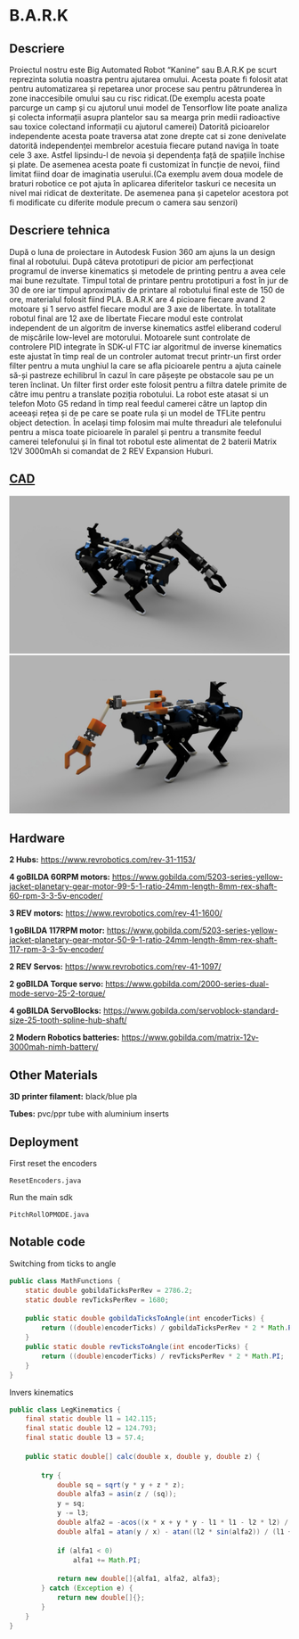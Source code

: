 # B.A.R.K


## Descriere
 
Proiectul nostru este Big Automated Robot “Kanine” sau B.A.R.K pe scurt reprezinta solutia noastra pentru ajutarea omului. Acesta poate fi folosit atat pentru automatizarea și repetarea unor procese sau pentru pătrunderea în zone inaccesibile omului sau cu risc ridicat.(De exemplu acesta poate parcurge un camp și cu ajutorul unui model de Tensorflow lite poate analiza și colecta informații asupra plantelor sau sa mearga prin medii radioactive sau toxice colectand informații cu ajutorul camerei)
Datorită picioarelor independente acesta poate traversa atat zone drepte cat si zone denivelate datorită independenței membrelor acestuia fiecare putand naviga în toate cele 3 axe. Astfel lipsindu-l de nevoia și dependența față de spațiile închise și plate.
De asemenea acesta poate fi customizat în funcție de nevoi, fiind limitat fiind doar de imaginatia userului.(Ca exemplu avem doua modele de braturi robotice ce pot ajuta în aplicarea diferitelor taskuri ce necesita un nivel mai ridicat de dexteritate. De asemenea pana și capetelor acestora pot fi modificate cu diferite module precum o camera sau senzori)
 
## Descriere tehnica
După o luna de proiectare in Autodesk Fusion 360 am ajuns la un design final al robotului. După câteva prototipuri de picior am perfecționat programul de inverse kinematics și metodele de printing pentru a avea cele mai bune rezultate.
Timpul total de printare pentru prototipuri a fost în jur de 30 de ore iar timpul aproximativ de printare al robotului final este de 150 de ore, materialul folosit fiind PLA. B.A.R.K are 4 picioare fiecare avand 2 motoare și 1 servo astfel fiecare modul are 3 axe de libertate. În totalitate robotul final are 12 axe de libertate Fiecare modul este controlat independent de un algoritm de inverse kinematics astfel eliberand coderul de mișcările low-level are motorului. Motoarele sunt controlate de controlere PID integrate în SDK-ul FTC iar algoritmul de inverse kinematics este ajustat în timp real de un controler automat trecut printr-un first order filter pentru a muta unghiul la care se afla picioarele pentru a ajuta cainele să-și pastreze echilibrul în cazul în care pășește pe obstacole sau pe un teren înclinat. Un filter first order este folosit pentru a filtra datele primite de către imu pentru a translate poziția robotului.
La robot este atasat si un telefon Moto G5 redand în timp real feedul camerei către un laptop din aceeași rețea și de pe care se poate rula și un model de TFLite pentru object detection. În același timp folosim mai multe threaduri ale telefonului pentru a misca toate picioarele în paralel și pentru a transmite feedul camerei telefonului și în final tot robotul este alimentat de 2 baterii Matrix 12V 3000mAh si comandat de 2 REV Expansion Huburi.



## <a href="https://a360.co/3bcF5bw">CAD</a>

![Cad Screenshot](/assets/image1.jpeg)
![Cad Screenshot](/assets/image2.jpeg)


## Hardware

**2 Hubs:** https://www.revrobotics.com/rev-31-1153/

**4 goBILDA 60RPM motors:** https://www.gobilda.com/5203-series-yellow-jacket-planetary-gear-motor-99-5-1-ratio-24mm-length-8mm-rex-shaft-60-rpm-3-3-5v-encoder/

**3 REV motors:** https://www.revrobotics.com/rev-41-1600/

**1 goBILDA 117RPM motor:** https://www.gobilda.com/5203-series-yellow-jacket-planetary-gear-motor-50-9-1-ratio-24mm-length-8mm-rex-shaft-117-rpm-3-3-5v-encoder/

**2 REV Servos:** https://www.revrobotics.com/rev-41-1097/

**2 goBILDA Torque servo:** https://www.gobilda.com/2000-series-dual-mode-servo-25-2-torque/

**4 goBILDA ServoBlocks:** https://www.gobilda.com/servoblock-standard-size-25-tooth-spline-hub-shaft/

**2 Modern Robotics batteries:** https://www.gobilda.com/matrix-12v-3000mah-nimh-battery/

## Other Materials

**3D printer filament:** black/blue pla

**Tubes:** pvc/ppr tube with aluminium inserts

## Deployment

First reset the encoders

```
ResetEncoders.java
```

Run the main sdk

```
PitchRollOPMODE.java
```

## Notable code

Switching from ticks to angle
```java
public class MathFunctions {
    static double gobildaTicksPerRev = 2786.2;
    static double revTicksPerRev = 1680;

    public static double gobildaTicksToAngle(int encoderTicks) {
        return ((double)encoderTicks) / gobildaTicksPerRev * 2 * Math.PI;
    }
    public static double revTicksToAngle(int encoderTicks) {
        return ((double)encoderTicks) / revTicksPerRev * 2 * Math.PI;
    }
}
```

Invers kinematics
```java
public class LegKinematics {
    final static double l1 = 142.115;
    final static double l2 = 124.793;
    final static double l3 = 57.4;

    public static double[] calc(double x, double y, double z) {

        try {
            double sq = sqrt(y * y + z * z);
            double alfa3 = asin(z / (sq));
            y = sq;
            y -= l3;
            double alfa2 = -acos((x * x + y * y - l1 * l1 - l2 * l2) / (2 * l1 * l2));
            double alfa1 = atan(y / x) - atan((l2 * sin(alfa2)) / (l1 + l2 * cos(alfa2)));

            if (alfa1 < 0) 
                alfa1 += Math.PI;
            
            return new double[]{alfa1, alfa2, alfa3};
        } catch (Exception e) {
            return new double[]{};
        }
    }
}
```

